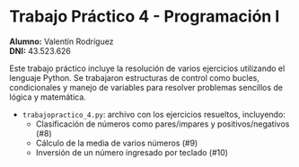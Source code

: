 # Trabajo Práctico 4 - Programación I

**Alumno:** Valentín Rodríguez  
**DNI:** 43.523.626  


Este trabajo práctico incluye la resolución de varios ejercicios utilizando el lenguaje Python. Se trabajaron estructuras de control como bucles, condicionales y manejo de variables para resolver problemas sencillos de lógica y matemática.



- `trabajopractico_4.py`: archivo con los ejercicios resueltos, incluyendo:
  - Clasificación de números como pares/impares y positivos/negativos (#8)
  - Cálculo de la media de varios números (#9)
  - Inversión de un número ingresado por teclado (#10)

